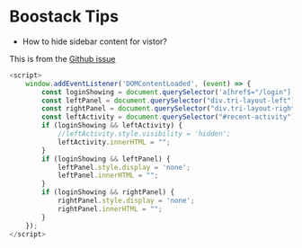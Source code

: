 Boostack Tips
=========================

* How to hide sidebar content for vistor? 

This is from the [Github issue](https://github.com/BookStackApp/BookStack/issues/1291)
```javascript
<script>
	window.addEventListener('DOMContentLoaded', (event) => {
		const loginShowing = document.querySelector('a[href$="/login"]') !== null;
		const leftPanel = document.querySelector("div.tri-layout-left");
		const rightPanel = document.querySelector("div.tri-layout-right");
        const leftActivity = document.querySelector("#recent-activity");leftActivity.innerHTML = "";
        if (loginShowing && leftActivity) {
            //leftActivity.style.visibility = 'hidden';
            leftActivity.innerHTML = "";
        }
		if (loginShowing && leftPanel) {
            leftPanel.style.display = 'none';
            leftPanel.innerHTML = "";
		} 
        if (loginShowing && rightPanel) {
            rightPanel.style.display = 'none';
            rightPanel.innerHTML = "";
        }
	});
</script>
```
